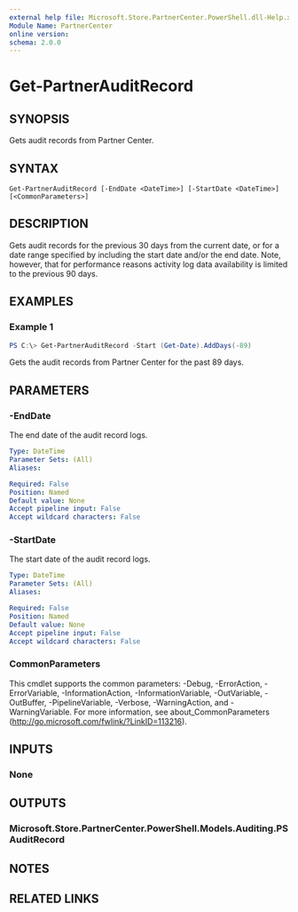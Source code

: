 ```yaml
---
external help file: Microsoft.Store.PartnerCenter.PowerShell.dll-Help.xml
Module Name: PartnerCenter
online version:
schema: 2.0.0
---
```


# Get-PartnerAuditRecord

## SYNOPSIS
Gets audit records from Partner Center.

## SYNTAX

```
Get-PartnerAuditRecord [-EndDate <DateTime>] [-StartDate <DateTime>] [<CommonParameters>]
```

## DESCRIPTION
Gets audit records for the previous 30 days from the current date, or for a date range specified by including the start date and/or the end date. Note, however, that for performance reasons activity log data availability is limited to the previous 90 days.

## EXAMPLES

### Example 1
```powershell
PS C:\> Get-PartnerAuditRecord -Start (Get-Date).AddDays(-89)
```

Gets the audit records from Partner Center for the past 89 days.

## PARAMETERS

### -EndDate
The end date of the audit record logs.

```yaml
Type: DateTime
Parameter Sets: (All)
Aliases:

Required: False
Position: Named
Default value: None
Accept pipeline input: False
Accept wildcard characters: False
```

### -StartDate
The start date of the audit record logs.

```yaml
Type: DateTime
Parameter Sets: (All)
Aliases:

Required: False
Position: Named
Default value: None
Accept pipeline input: False
Accept wildcard characters: False
```

### CommonParameters
This cmdlet supports the common parameters: -Debug, -ErrorAction, -ErrorVariable, -InformationAction, -InformationVariable, -OutVariable, -OutBuffer, -PipelineVariable, -Verbose, -WarningAction, and -WarningVariable. For more information, see about_CommonParameters (http://go.microsoft.com/fwlink/?LinkID=113216).

## INPUTS

### None

## OUTPUTS

### Microsoft.Store.PartnerCenter.PowerShell.Models.Auditing.PSAuditRecord

## NOTES

## RELATED LINKS
